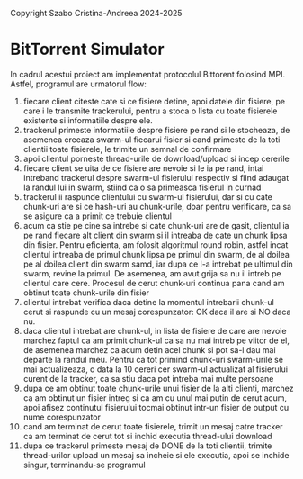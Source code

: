 Copyright Szabo Cristina-Andreea 2024-2025

# BitTorrent Simulator

In cadrul acestui proiect am implementat protocolul Bittorent folosind MPI.
Astfel, programul are urmatorul flow:
1. fiecare client citeste cate si ce fisiere detine, apoi datele din fisiere, pe care i le transmite trackerului, pentru a stoca o lista cu toate fisierele existente si informatiile despre ele.
2. trackerul primeste informatiile despre fisiere pe rand si le stocheaza, de asemenea creeaza swarm-ul fiecarui fisier si cand primeste de la toti clientii toate fisierele, le trimite un semnal de confirmare
3. apoi clientul porneste thread-urile de download/upload si incep cererile
4. fiecare client se uita de ce fisiere are nevoie si le ia pe rand, intai intreband trackerul despre swarm-ul fisierului respectiv si fiind adaugat la randul lui in swarm, stiind ca o sa primeasca fisierul in curnad
5. trackerul ii raspunde clientului cu swarm-ul fisierului, dar si cu cate chunk-uri are si ce hash-uri au chunk-urile, doar pentru verificare, ca sa se asigure ca a primit ce trebuie clientul
6.  acum ca stie pe cine sa intrebe si cate chunk-uri are de gasit, clientul ia pe rand fiecare alt client din swarm si il intreaba de cate un chunk lipsa din fisier. Pentru eficienta, am folosit algoritmul round robin, astfel incat clientul intreaba de primul chunk lipsa pe primul din swarm, de al doilea pe al doilea client din swarm samd, iar dupa ce l-a intrebat pe ultimul din swarm, revine la primul. De asemenea, am avut grija sa nu il intreb pe clientul care cere. Procesul de cerut chunk-uri continua pana cand am obtinut toate chunk-urile din fisier
7. clientul intrebat verifica daca detine la momentul intrebarii chunk-ul cerut si raspunde cu un mesaj corespunzator: OK daca il are si NO daca nu.
8. daca clientul intrebat are chunk-ul, in lista de fisiere de care are nevoie marchez faptul ca am primit chunk-ul ca sa nu mai intreb pe viitor de el, de asemenea marchez ca acum detin acel chunk si pot sa-l dau mai departe la randul meu. Pentru ca tot primind chunk-uri swarm-urile se mai actualizeaza, o data la 10 cereri cer swarm-ul actualizat al fisierului curent de la tracker, ca sa stiu daca pot intreba mai multe persoane
9. dupa ce am obtinut toate chunk-urile unui fisier de la alti clienti, marchez ca am obtinut un fisier intreg si ca am cu unul mai putin de cerut acum, apoi afisez continutul fisierului tocmai obtinut intr-un fisier de output cu nume corespunzator
10. cand am terminat de cerut toate fisierele, trimit un mesaj catre tracker ca am terminat de cerut tot si inchid executia thread-ului download
11. dupa ce trackerul primeste mesaj de DONE de la toti clientii, trimite thread-urilor upload un mesaj sa incheie si ele executia, apoi se inchide singur, terminandu-se programul 


